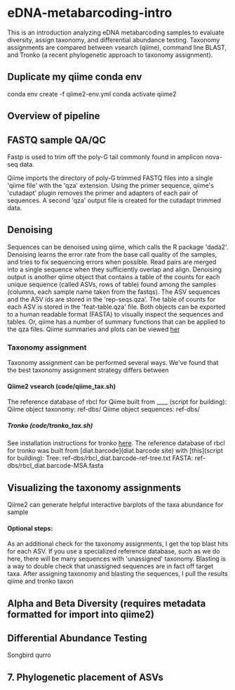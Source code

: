 # eDNA-metabarcoding-intro

This is an introduction analyzing eDNA metabarcoding samples to evaluate diversity, assign taxonomy, and differential abundance testing. Taxonomy assignments are compared between vsearch (qiime), command line BLAST, and Tronko (a recent phylogenetic approach to taxonomy assignment).   


## Duplicate my qiime conda env
conda env create -f qiime2-env.yml
conda activate qiime2

## Overview of pipeline

## FASTQ sample QA/QC

Fastp is used to trim off the poly-G tail commonly found in amplicon nova-seq data.

Qiime imports the directory of poly-G trimmed FASTQ files into a single 'qiime file' with the 'qza' extension. Using the primer sequence, qiime's 'cutadapt' plugin removes the primer and adapters of each pair of sequences. A second 'qza' output file is created for the cutadapt trimmed data.   

## Denoising 
Sequences can be denoised using qiime, which calls the R package 'dada2'. Denoising learns the error rate from the base call quality of the samples, and tries to fix sequencing errors when possible. Read pairs are merged into a single sequence when they sufficiently overlap and align. Denoising output is another qiime object that contains a table of the counts for each unique sequence (called ASVs, rows of table) found among the samples (columns, each sample name taken from the fastqs). The ASV sequences and the ASV ids are stored in the 'rep-seqs.qza'. The table of counts for each ASV is stored in the 'feat-table.qza' file. Both objects can be exported to a human readable format (FASTA) to visually inspect the sequences and tables. Or, qiime has a number of summary functions that can be applied to the qza files. Qiime summaries and plots can be viewed [her](https://view.qiime2.org)

### Taxonomy assignment 
Taxonomy assignment can be performed several ways. We've found that the best taxonomy assignment strategy differs between 


#### Qiime2 vsearch (code/qiime_tax.sh)
The reference database of rbcl for Qiime built from ____ (script for building): 
Qiime object taxonomy: ref-dbs/
Qiime object sequences: ref-dbs/

##### Tronko (code/tronko_tax.sh)
See installation instructions for tronko [here](tronko). The reference database of rbcl for tronko was built from [diat.barcode](diat.barcode site) with [this](script for building): 
Tree: ref-dbs/rbcl_diat.barcode-ref-tree.txt
FASTA: ref-dbs/rbcl_diat.barcode-MSA.fasta

## Visualizing the taxonomy assignments

Qiime2 can generate helpful interactive barplots of the taxa abundance for sample 

#### Optional steps:

As an additional check for the taxonomy assignments, I get the top blast hits for each ASV. If you use a specialized reference database, such as we do here, there will be many sequences with 'unassigned' taxonomy. Blasting is a way to double check that unassigned sequences are in fact off target taxa. After assigning taxonomy and blasting the sequences, I pull the results qiime and tronko taxon  


## Alpha and Beta Diversity (requires metadata formatted for import into qiime2)

## Differential Abundance Testing
Songbird
qurro

## 7. Phylogenetic placement of ASVs
